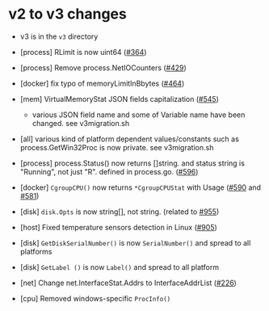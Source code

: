 # v2 to v3 changes

- v3 is in the `v3` directory

- [process] RLimit is now uint64 ([#364](https://github.com/amyhuan/gopsutil/issues/364))
- [process] Remove process.NetIOCounters ([#429](https://github.com/amyhuan/gopsutil/issues/429))
- [docker] fix typo of memoryLimitInBbytes  ([#464](https://github.com/amyhuan/gopsutil/issues/464))
- [mem] VirtualMemoryStat JSON fields capitalization ([#545](https://github.com/amyhuan/gopsutil/issues/545))
  - various JSON field name and some of Variable name have been changed. see v3migration.sh
- [all] various kind of platform dependent values/constants such as process.GetWin32Proc is now private. see v3migration.sh
- [process] process.Status() now returns []string. and status string is "Running", not just "R". defined in process.go. ([#596](https://github.com/amyhuan/gopsutil/issues/596))
- [docker] `CgroupCPU()` now returns `*CgroupCPUStat` with Usage  ([#590](https://github.com/amyhuan/gopsutil/issues/590) and [#581](https://github.com/amyhuan/gopsutil/issues/581))
- [disk] `disk.Opts` is now string[], not string. (related to [#955](https://github.com/amyhuan/gopsutil/issues/955))
- [host] Fixed temperature sensors detection in Linux ([#905](https://github.com/amyhuan/gopsutil/issues/905))
- [disk] `GetDiskSerialNumber()` is now `SerialNumber()` and spread to all platforms
- [disk] `GetLabel ()` is now `Label()` and spread to all platform
- [net] Change net.InterfaceStat.Addrs to InterfaceAddrList ([#226](https://github.com/amyhuan/gopsutil/issues/226))
- [cpu] Removed windows-specific `ProcInfo()`
